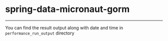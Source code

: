 # spring-data-micronaut-gorm
----

You can find the result output along with date and time in `performance_run_output` directory
